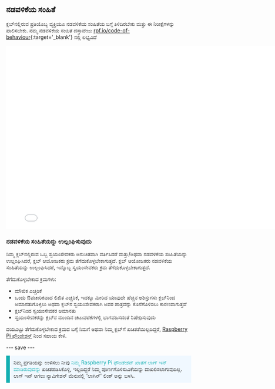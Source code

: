 ## ನಡವಳಿಕೆಯ ಸಂಹಿತೆ

ಕ್ಲಬ್‌ನಲ್ಲಿರುವ ಪ್ರತಿಯೊಬ್ಬ ವ್ಯಕ್ತಿಯೂ ನಡವಳಿಕೆಯ ಸಂಹಿತೆಯ ಬಗ್ಗೆ ತಿಳಿದಿರಬೇಕು ಮತ್ತು ಈ ನಿರೀಕ್ಷೆಗಳನ್ನು ಪಾಲಿಸಬೇಕು. ನಮ್ಮ ನಡವಳಿಕೆಯ ಸಂಹಿತೆ ದಸ್ತಾವೇಜು [rpf.io/code-of-behaviour](http://rpf.io/code-of-behaviour){:target='_blank'} ನಲ್ಲಿ ಲಭ್ಯವಿದೆ

<embed src="images/Raspberry_Pi_Foundation-safeguarding-code-of-behaviour.pdf" width="790" height="500" 
 type="application/pdf">
<br>
### ನಡವಳಿಕೆಯ ಸಂಹಿತೆಯನ್ನು ಉಲ್ಲಂಘಿಸುವುದು

ನಿಮ್ಮ ಕ್ಲಬ್‌ನಲ್ಲಿರುವ ಒಬ್ಬ ಸ್ವಯಂಸೇವಕರು ಅನುಚಿತವಾಗಿ ವರ್ತಿಸಿದರೆ ಮತ್ತು/ಅಥವಾ ನಡವಳಿಕೆಯ ಸಂಹಿತೆಯನ್ನು ಉಲ್ಲಂಘಿಸಿದರೆ, ಕ್ಲಬ್ ಆಯೋಜಕರು ಕ್ರಮ ತೆಗೆದುಕೊಳ್ಳಬೇಕಾಗುತ್ತದೆ. ಕ್ಲಬ್ ಆಯೋಜಕರು ನಡವಳಿಕೆಯ ಸಂಹಿತೆಯನ್ನು ಉಲ್ಲಂಘಿಸಿದರೆ, ಇನ್ನೊಬ್ಬ ಸ್ವಯಂಸೇವಕರು ಕ್ರಮ ತೆಗೆದುಕೊಳ್ಳಬೇಕಾಗುತ್ತದೆ.

ತೆಗೆದುಕೊಳ್ಳಬೇಕಾದ ಕ್ರಮಗಳು:

* ಮೌಖಿಕ ಎಚ್ಚರಿಕೆ
* ಒಂದು ಔಪಚಾರಿಕವಾದ ಲಿಖಿತ ಎಚ್ಚರಿಕೆ, ಇದಕ್ಕೂ ಮೀರಿದ ಯಾವುದೇ ಹೆಚ್ಚಿನ ಅಶಿಸ್ತುಗಳು ಕ್ಲಬ್‌ನಿಂದ ಅಮಾನತುಗೊಳ್ಳಲು ಅಥವಾ ಕ್ಲಬ್‌ನ ಸ್ವಯಂಸೇವಕರಾಗಿ ಅವರ ಪಾತ್ರವನ್ನು ಕೊನೆಗೊಳಿಸಲು ಕಾರಣವಾಗುತ್ತವೆ
* ಕ್ಲಬ್‌ನಿಂದ ಸ್ವಯಂಸೇವಕರ ಅಮಾನತು
* ಸ್ವಯಂಸೇವಕರನ್ನು ಕ್ಲಬ್‌ನ ಮುಂದಿನ ಚಟುವಟಿಕೆಗಳಲ್ಲಿ ಭಾಗವಹಿಸದಂತೆ ನಿಷೇಧಿಸುವುದು

ದಯವಿಟ್ಟು ತೆಗೆದುಕೊಳ್ಳಬೇಕಾದ ಕ್ರಮದ ಬಗ್ಗೆ ನಿಮಗೆ ಅಥವಾ ನಿಮ್ಮ ಕ್ಲಬ್‌ಗೆ ಖಚಿತತೆಯಿಲ್ಲದಿದ್ದರೆ, <a href="mailto:safeguarding@raspberrypi.org">Raspberry Pi ಫೌಂಡೇಶನ್</a> ನಿಂದ ಸಹಾಯ ಕೇಳಿ.

--- save ---

<p style="border-left: solid; border-width:10px; border-color: #0faeb0; background-color: aliceblue; padding: 10px;">
ನಿಮ್ಮ ಪ್ರಗತಿಯನ್ನು ಉಳಿಸಲು ನೀವು <span style="color: #0faeb0"> ನಿಮ್ಮ Raspberry Pi ಫೌಂಡೇಶನ್ ಖಾತೆಗೆ ಲಾಗ್ ಇನ್ ಮಾಡಿರುವುದನ್ನು</span> ಖಚಿತಪಡಿಸಿಕೊಳ್ಳಿ, ಇಲ್ಲದಿದ್ದರೆ ನಿಮ್ಮ ಪೂರ್ಣಗೊಳಿಸುವಿಕೆಯನ್ನು ದಾಖಲಿಸಲಾಗುವುದಿಲ್ಲ. ಲಾಗ್ ಇನ್ ಆಗಲು ನ್ಯಾವಿಗೇಶನ್ ಮೆನುನಲ್ಲಿ 'ಲಾಗಿನ್' ಲಿಂಕ್ ಅನ್ನು ಬಳಸಿ.
</p>
